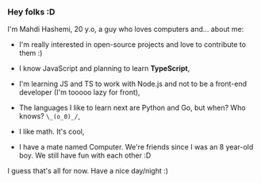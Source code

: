 ### Hey folks :D

I'm Mahdi Hashemi, 20 y.o, a guy who loves computers and... about me:

- I'm really interested in open-source projects and love to contribute to them :)

- I know JavaScript and planning to learn **TypeScript**,

- I'm learning JS and TS to work with Node.js and not to be a front-end developer (I'm tooooo lazy for front),

- The languages I like to learn next are Python and Go, but when? Who knows? `\_(o_0)_/`,

- I like math. It's cool,

- I have a mate named Computer. We're friends since I was an 8 year-old boy. We still have fun with each other :D

I guess that's all for now. Have a nice day/night :)
